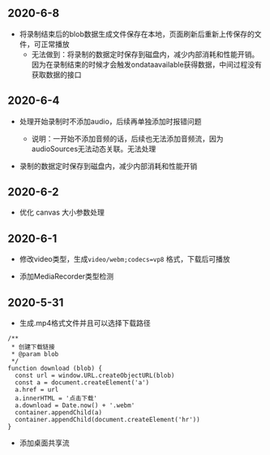 ## 2020-6-8

- 将录制结束后的blob数据生成文件保存在本地，页面刷新后重新上传保存的文件，可正常播放
    - 无法做到：将录制的数据定时保存到磁盘内，减少内部消耗和性能开销。因为在录制结束的时候才会触发ondataavailable获得数据，中间过程没有获取数据的接口

## 2020-6-4

- 处理开始录制时不添加audio，后续再单独添加时报错问题   
    - 说明：一开始不添加音频的话，后续也无法添加音频流，因为audioSources无法动态关联。无法处理

- 录制的数据定时保存到磁盘内，减少内部消耗和性能开销


## 2020-6-2

- 优化 canvas 大小参数处理

## 2020-6-1

- 修改video类型，生成`video/webm;codecs=vp8` 格式，下载后可播放

- 添加MediaRecorder类型检测

## 2020-5-31

- 生成.mp4格式文件并且可以选择下载路径
```
/**
 * 创建下载链接
 * @param blob
 */
function download (blob) {
  const url = window.URL.createObjectURL(blob)
  const a = document.createElement('a')
  a.href = url
  a.innerHTML = '点击下载'
  a.download = Date.now() + '.webm'
  container.appendChild(a)
  container.appendChild(document.createElement('hr'))
}
```
- 添加桌面共享流

